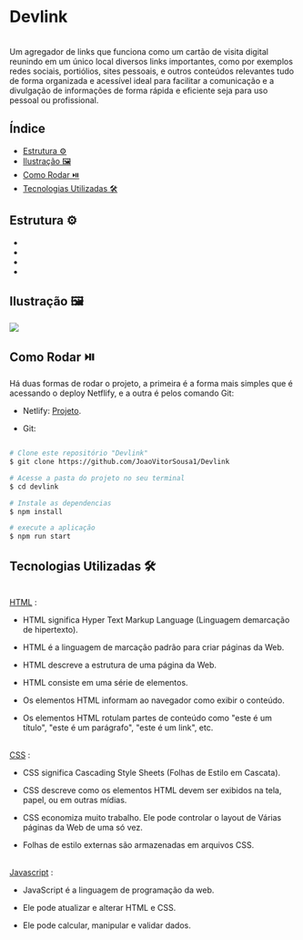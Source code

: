 <h1> Devlink </h1>
<br>Um agregador de links que funciona como um cartão de visita digital reunindo em um único local diversos links importantes,
como por exemplos redes sociais, portiólios, sites pessoais, e outros conteúdos relevantes tudo de forma organizada e acessível ideal para 
facilitar a comunicação e a divulgação de informações de forma rápida e eficiente seja para uso pessoal ou profissional.

## Índice 
- [Estrutura ⚙️](#estrutura)
- [Ilustração 🖼️](#ilustracao)
- [Como Rodar ⏯️](#como-rodar)
- [Tecnologias Utilizadas 🛠️](#tecnologias-utilizadas)

## Estrutura ⚙️ <a id="estrutura"></a>
- 
-
-
-


## Ilustração 🖼️ <a id="Ilustracao"></a>
<img src="Light Mode.png">



## Como Rodar ⏯️ <a id="como-rodar"></a>
Há duas formas de rodar o projeto, a primeira é a forma mais simples que é acessando o deploy Netflify, e a outra é pelos comando Git:

-  Netlify: [Projeto](https://67a3fbfb976ca73f254511d6--remarkable-pegasus-443872.netlify.app/).

- Git:
```bash

# Clone este repositório "Devlink"
$ git clone https://github.com/JoaoVitorSousa1/Devlink

# Acesse a pasta do projeto no seu terminal
$ cd devlink

# Instale as dependencias 
$ npm install

# execute a aplicação
$ npm run start

```

## Tecnologias Utilizadas 🛠️<a id="tecnologias-utilizadas"></a>
<br>[HTML](https://www.w3schools.com/html/) :
- HTML significa Hyper Text Markup Language (Linguagem demarcação de hipertexto).

- HTML é a linguagem de marcação padrão para criar páginas da Web.

- HTML descreve a estrutura de uma página da Web.

- HTML consiste em uma série de elementos.

- Os elementos HTML informam ao navegador como exibir o conteúdo.

- Os elementos HTML rotulam partes de conteúdo como "este é um título", "este é um parágrafo", "este é um link", etc.

<br>[CSS](https://www.w3schools.com/css/) :
- CSS significa Cascading Style Sheets (Folhas de Estilo em Cascata).

- CSS descreve como os elementos HTML devem ser exibidos na tela, papel, ou em outras mídias.

- CSS economiza muito trabalho. Ele pode controlar o layout de Várias páginas da Web de uma só vez.

- Folhas de estilo externas são armazenadas em arquivos CSS.

<br>[Javascript](https://www.w3schools.com/js/default.asp) :
- JavaScript é a linguagem de programação da web.

- Ele pode atualizar e alterar HTML e CSS.

- Ele pode calcular, manipular e validar dados.

##